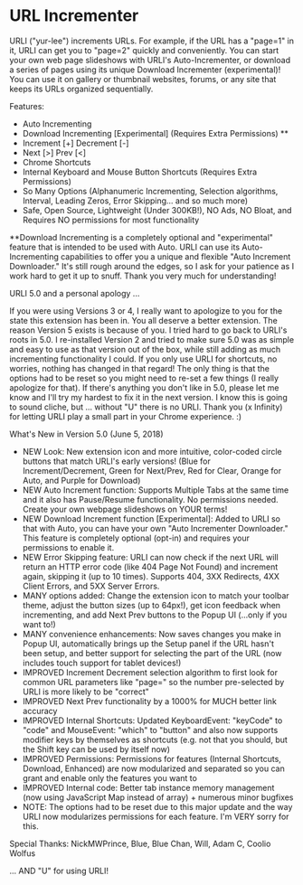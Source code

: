 # URL Incrementer

URLI ("yur-lee") increments URLs. For example, if the URL has a "page=1" in it, URLI can get you to "page=2" quickly and conveniently. You can start your own web page slideshows with URLI's Auto-Incrementer, or download a series of pages using its unique Download Incrementer (experimental)! You can use it on gallery or thumbnail websites, forums, or any site that keeps its URLs organized sequentially.

Features:
- Auto Incrementing
- Download Incrementing [Experimental] (Requires Extra Permissions) **
- Increment [+] Decrement [-]
- Next [>] Prev [<]
- Chrome Shortcuts
- Internal Keyboard and Mouse Button Shortcuts (Requires Extra Permissions)
- So Many Options (Alphanumeric Incrementing, Selection algorithms, Interval, Leading Zeros, Error Skipping... and so much more)
- Safe, Open Source, Lightweight (Under 300KB!), NO Ads, NO Bloat, and Requires NO permissions for most functionality

**Download Incrementing is a completely optional and "experimental" feature that is intended to be used with Auto. URLI can use its Auto-Incrementing capabilities to offer you a unique and flexible "Auto Increment Downloader." It's still rough around the edges, so I ask for your patience as I work hard to get it up to snuff. Thank you very much for understanding!

URLI 5.0 and a personal apology ...

If you were using Versions 3 or 4, I really want to apologize to you for the state this extension has been in. You all deserve a better extension. The reason Version 5 exists is because of you. I tried hard to go back to URLI's roots in 5.0.
I re-installed Version 2 and tried to make sure 5.0 was as simple and easy to use as that version out of the box, while still adding as much incrementing functionality I could.
If you only use URLI for shortcuts, no worries, nothing has changed in that regard! The only thing is that the options had to be reset so you might need to re-set a few things (I really apologize for that). If there's anything you don't like in 5.0, please let me know and I'll try my hardest to fix it in the next version. I know this is going to sound cliche, but ... without "U" there is no URLI.
Thank you (x Infinity) for letting URLI play a small part in your Chrome experience. :)

What's New in Version 5.0 (June 5, 2018)
- NEW Look: New extension icon and more intuitive, color-coded circle buttons that match URLI's early versions! (Blue for Increment/Decrement, Green for Next/Prev, Red for Clear, Orange for Auto, and Purple for Download)
- NEW Auto Increment function: Supports Multiple Tabs at the same time and it also has Pause/Resume functionality. No permissions needed. Create your own webpage slideshows on YOUR terms!
- NEW Download Increment function [Experimental]: Added to URLI so that with Auto, you can have your own "Auto Incrementer Downloader." This feature is completely optional (opt-in) and requires your permissions to enable it.
- NEW Error Skipping feature: URLI can now check if the next URL will return an HTTP error code (like 404 Page Not Found) and increment again, skipping it (up to 10 times). Supports 404, 3XX Redirects, 4XX Client Errors, and 5XX Server Errors.
- MANY options added: Change the extension icon to match your toolbar theme, adjust the button sizes (up to 64px!), get icon feedback when incrementing, and add Next Prev buttons to the Popup UI (...only if you want to!)
- MANY convenience enhancements: Now saves changes you make in Popup UI, automatically brings up the Setup panel if the URL hasn't been setup, and better support for selecting the part of the URL (now includes touch support for tablet devices!)
- IMPROVED Increment Decrement selection algorithm to first look for common URL parameters like "page=" so the number pre-selected by URLI is more likely to be "correct"
- IMPROVED Next Prev functionality by a 1000% for MUCH better link accuracy
- IMPROVED Internal Shortcuts: Updated KeyboardEvent: "keyCode" to "code" and MouseEvent: "which" to "button" and also now supports modifier keys by themselves as shortcuts (e.g. not that you should, but the Shift key can be used by itself now)
- IMPROVED Permissions: Permissions for features (Internal Shortcuts, Download, Enhanced) are now modularized and separated so you can grant and enable only the features you want to
- IMPROVED Internal code: Better tab instance memory management (now using JavaScript Map instead of array) + numerous minor bugfixes
- NOTE: The options had to be reset due to this major update and the way URLI now modularizes permissions for each feature. I'm VERY sorry for this.

Special Thanks:
NickMWPrince, Blue, Blue Chan, Will, Adam C, Coolio Wolfus

... AND "U" for using URLI!